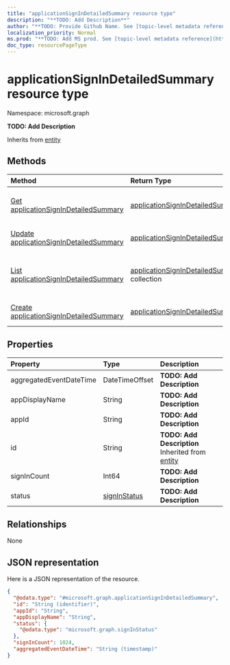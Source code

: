 ```yaml
---
title: "applicationSignInDetailedSummary resource type"
description: "**TODO: Add Description**"
author: "**TODO: Provide Github Name. See [topic-level metadata reference](https://msgo.azurewebsites.net/add/document/guidelines/metadata.html#topic-level-metadata)**"
localization_priority: Normal
ms.prod: "**TODO: Add MS prod. See [topic-level metadata reference](https://msgo.azurewebsites.net/add/document/guidelines/metadata.html#topic-level-metadata)**"
doc_type: resourcePageType
---
```


# applicationSignInDetailedSummary resource type


Namespace: microsoft.graph

**TODO: Add Description**


Inherits from [entity](../resources/entity.md)

## Methods
|Method|Return Type|Description|
|:---|:---|:---|
|[Get applicationSignInDetailedSummary](../api/applicationsignindetailedsummary-get.md)|[applicationSignInDetailedSummary](../resources/applicationsignindetailedsummary.md)|Read the properties and relationships of an [applicationSignInDetailedSummary](../resources/applicationsignindetailedsummary.md) object.|
|[Update applicationSignInDetailedSummary](../api/applicationsignindetailedsummary-update.md)|[applicationSignInDetailedSummary](../resources/applicationsignindetailedsummary.md)|Update the properties of an [applicationSignInDetailedSummary](../resources/applicationsignindetailedsummary.md) object.|
|[List applicationSignInDetailedSummary](../api/reportroot-list-applicationsignindetailedsummary.md)|[applicationSignInDetailedSummary](../resources/applicationsignindetailedsummary.md) collection|Get the applicationSignInDetailedSummaries from the applicationSignInDetailedSummary navigation property.|
|[Create applicationSignInDetailedSummary](../api/reportroot-post-applicationsignindetailedsummary.md)|[applicationSignInDetailedSummary](../resources/applicationsignindetailedsummary.md)|Create a new applicationSignInDetailedSummary object.|

## Properties
|Property|Type|Description|
|:---|:---|:---|
|aggregatedEventDateTime|DateTimeOffset|**TODO: Add Description**|
|appDisplayName|String|**TODO: Add Description**|
|appId|String|**TODO: Add Description**|
|id|String|**TODO: Add Description** Inherited from [entity](../resources/entity.md)|
|signInCount|Int64|**TODO: Add Description**|
|status|[signInStatus](../resources/signinstatus.md)|**TODO: Add Description**|

## Relationships
None

## JSON representation
Here is a JSON representation of the resource.
<!-- {
  "blockType": "resource",
  "keyProperty": "id",
  "@odata.type": "microsoft.graph.applicationSignInDetailedSummary",
  "baseType": "microsoft.graph.entity",
  "openType": false
}
-->
``` json
{
  "@odata.type": "#microsoft.graph.applicationSignInDetailedSummary",
  "id": "String (identifier)",
  "appId": "String",
  "appDisplayName": "String",
  "status": {
    "@odata.type": "microsoft.graph.signInStatus"
  },
  "signInCount": 1024,
  "aggregatedEventDateTime": "String (timestamp)"
}
```

